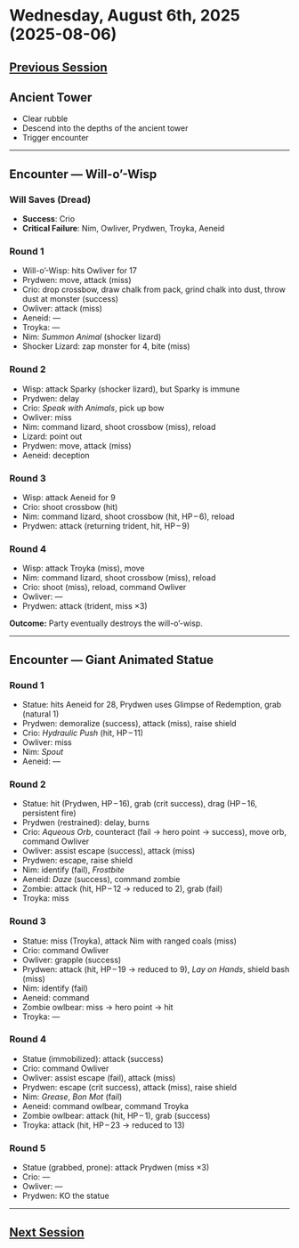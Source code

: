 # Wednesday, August 6th, 2025 (2025-08-06)

## [Previous Session](./2025-07-29.md)

## Ancient Tower

- Clear rubble  
- Descend into the depths of the ancient tower  
- Trigger encounter

---

## Encounter — Will-o’-Wisp

### Will Saves (Dread)
- **Success**: Crio  
- **Critical Failure**: Nim, Owliver, Prydwen, Troyka, Aeneid

### Round 1
- Will-o’-Wisp: hits Owliver for 17  
- Prydwen: move, attack (miss)  
- Crio: drop crossbow, draw chalk from pack, grind chalk into dust, throw dust at monster (success)  
- Owliver: attack (miss)  
- Aeneid: —  
- Troyka: —  
- Nim: *Summon Animal* (shocker lizard)  
- Shocker Lizard: zap monster for 4, bite (miss)  

### Round 2
- Wisp: attack Sparky (shocker lizard), but Sparky is immune  
- Prydwen: delay  
- Crio: *Speak with Animals*, pick up bow  
- Owliver: miss  
- Nim: command lizard, shoot crossbow (miss), reload  
- Lizard: point out  
- Prydwen: move, attack (miss)  
- Aeneid: deception  

### Round 3
- Wisp: attack Aeneid for 9  
- Crio: shoot crossbow (hit)  
- Nim: command lizard, shoot crossbow (hit, HP – 6), reload  
- Prydwen: attack (returning trident, hit, HP – 9)  

### Round 4
- Wisp: attack Troyka (miss), move  
- Nim: command lizard, shoot crossbow (miss), reload  
- Crio: shoot (miss), reload, command Owliver  
- Owliver: —  
- Prydwen: attack (trident, miss ×3)  

**Outcome:** Party eventually destroys the will-o’-wisp.

---

## Encounter — Giant Animated Statue

### Round 1
- Statue: hits Aeneid for 28, Prydwen uses Glimpse of Redemption, grab (natural 1)  
- Prydwen: demoralize (success), attack (miss), raise shield  
- Crio: *Hydraulic Push* (hit, HP – 11)  
- Owliver: miss  
- Nim: *Spout*  
- Aeneid: —  

### Round 2
- Statue: hit (Prydwen, HP – 16), grab (crit success), drag (HP – 16, persistent fire)  
- Prydwen (restrained): delay, burns  
- Crio: *Aqueous Orb*, counteract (fail → hero point → success), move orb, command Owliver  
- Owliver: assist escape (success), attack (miss)  
- Prydwen: escape, raise shield  
- Nim: identify (fail), *Frostbite*  
- Aeneid: *Daze* (success), command zombie  
- Zombie: attack (hit, HP – 12 → reduced to 2), grab (fail)  
- Troyka: miss  

### Round 3
- Statue: miss (Troyka), attack Nim with ranged coals (miss)  
- Crio: command Owliver  
- Owliver: grapple (success)  
- Prydwen: attack (hit, HP – 19 → reduced to 9), *Lay on Hands*, shield bash (miss)  
- Nim: identify (fail)  
- Aeneid: command  
- Zombie owlbear: miss → hero point → hit  
- Troyka: —  

### Round 4
- Statue (immobilized): attack (success)  
- Crio: command Owliver  
- Owliver: assist escape (fail), attack (miss)  
- Prydwen: escape (crit success), attack (miss), raise shield  
- Nim: *Grease*, *Bon Mot* (fail)  
- Aeneid: command owlbear, command Troyka  
- Zombie owlbear: attack (hit, HP – 1), grab (success)  
- Troyka: attack (hit, HP – 23 → reduced to 13)  

### Round 5
- Statue (grabbed, prone): attack Prydwen (miss ×3)  
- Crio: —  
- Owliver: —  
- Prydwen: KO the statue

---

## [Next Session](./2025-08-13.md)
